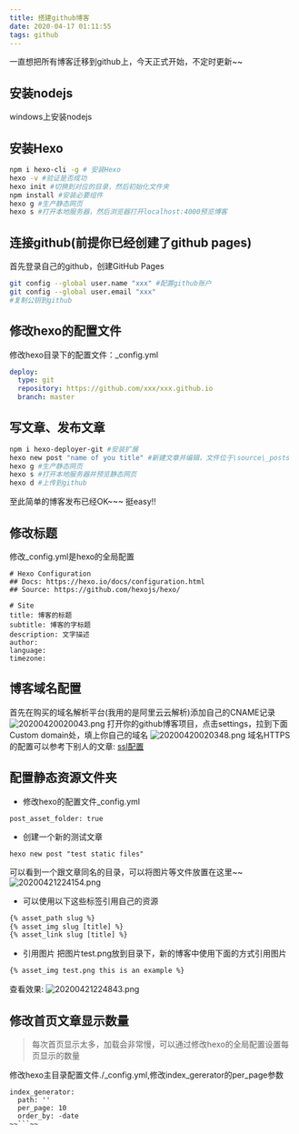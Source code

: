 ```yaml
---
title: 搭建github博客
date: 2020-04-17 01:11:55
tags: github
---
```

<!-- toc -->

一直想把所有博客迁移到github上，今天正式开始，不定时更新~~


## 安装nodejs
windows上安装nodejs

## 安装Hexo
```bash
npm i hexo-cli -g # 安装Hexo
hexo -v #验证是否成功
hexo init #切换到对应的目录，然后初始化文件夹
npm install #安装必要组件
hexo g #生产静态网页
hexo s #打开本地服务器，然后浏览器打开localhost:4000预览博客
```

## 连接github(前提你已经创建了github pages)
首先登录自己的github，创建GitHub Pages
```bash
git config --global user.name "xxx" #配置github账户
git config --global user.email "xxx"
#复制公钥到github
```

## 修改hexo的配置文件
修改hexo目录下的配置文件：_config.yml
```yaml
deploy:
  type: git
  repository: https://github.com/xxx/xxx.github.io
  branch: master
```

## 写文章、发布文章
```bash
npm i hexo-deployer-git #安装扩展
hexo new post "name of you title" #新建文章并编辑，文件位于\source\_posts
hexo g #生产静态网页
hexo s #打开本地服务器并预览静态网页
hexo d #上传到github
```
至此简单的博客发布已经OK~~~ 挺easy!!

## 修改标题
修改_config.yml是hexo的全局配置
```
# Hexo Configuration
## Docs: https://hexo.io/docs/configuration.html
## Source: https://github.com/hexojs/hexo/

# Site
title: 博客的标题
subtitle: 博客的字标题
description: 文字描述
author: 
language: 
timezone:
```

## 博客域名配置
首先在购买的域名解析平台(我用的是阿里云云解析)添加自己的CNAME记录
![20200420020043.png](https://cdn.jsdelivr.net/gh/michaelzhang02010479/saveimage@master/img/20200420020043.png)
打开你的github博客项目，点击settings，拉到下面Custom domain处，填上你自己的域名
![20200420020348.png](https://cdn.jsdelivr.net/gh/michaelzhang02010479/saveimage@master/img/20200420020348.png)
域名HTTPS的配置可以参考下别人的文章:
[ssl配置](https://tzhou2018.github.io/2018/04/%E4%B8%BAGitHub-Pages%E8%87%AA%E5%AE%9A%E4%B9%89%E5%9F%9F%E5%90%8D%E5%B9%B6%E6%B7%BB%E5%8A%A0SSL-%E5%BC%80%E5%90%AFHTTPS%E5%BC%BA%E5%88%B6/)

## 配置静态资源文件夹
- 修改hexo的配置文件_config.yml
```
post_asset_folder: true
```

- 创建一个新的测试文章
```
hexo new post "test static files"
```
可以看到一个跟文章同名的目录，可以将图片等文件放置在这里~~
![20200421224154.png](https://cdn.jsdelivr.net/gh/michaelzhang02010479/saveimage@master/img/20200421224154.png)

- 可以使用以下这些标签引用自己的资源
```html
{% asset_path slug %}
{% asset_img slug [title] %}
{% asset_link slug [title] %}
```

- 引用图片
把图片test.png放到目录下，新的博客中使用下面的方式引用图片
```html
{% asset_img test.png this is an example %}
```
查看效果:
![20200421224843.png](https://cdn.jsdelivr.net/gh/michaelzhang02010479/saveimage@master/img/20200421224843.png)

## 修改首页文章显示数量

> 每次首页显示太多，加载会非常慢，可以通过修改hexo的全局配置设置每页显示的数量

修改hexo主目录配置文件./_config.yml,修改index_gererator的per_page参数

```
index_generator:
  path: ''
  per_page: 10
  order_by: -date
~~```~~
